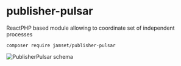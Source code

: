# publisher-pulsar
ReactPHP based module allowing to coordinate set of independent processes

`composer require jamset/publisher-pulsar`

![PublisherPulsar schema](https://github.com/jamset/publisher-pulsar/raw/master/docs/images/publisher-pulsar-schema.jpg)